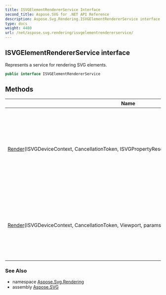 ```yaml
---
title: ISVGElementRendererService Interface
second_title: Aspose.SVG for .NET API Reference
description: Aspose.Svg.Rendering.ISVGElementRendererService interface. Represents a service for rendering SVG elements
type: docs
weight: 4480
url: /net/aspose.svg.rendering/isvgelementrendererservice/
---
```

## ISVGElementRendererService interface

Represents a service for rendering SVG elements.

```csharp
public interface ISVGElementRendererService
```

## Methods

| Name | Description |
| --- | --- |
| [Render](../../aspose.svg.rendering/isvgelementrendererservice/render/#render_1)(ISVGDeviceContext, CancellationToken, ISVGPropertyResolvingContext, params SVGElement[]) | Renders the specified SVG elements onto the device context using the provided property resolving context. |
| [Render](../../aspose.svg.rendering/isvgelementrendererservice/render/#render)(ISVGDeviceContext, CancellationToken, Viewport, params SVGElement[]) | Renders the specified SVG elements onto the device context using the provided viewport. |

### See Also

* namespace [Aspose.Svg.Rendering](../../aspose.svg.rendering/)
* assembly [Aspose.SVG](../../)
